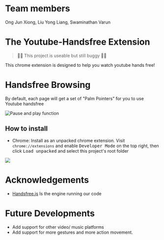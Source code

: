 # Team members
Ong Jun Xiong,
Liu Yong Liang,
Swaminathan Varun 

# The Youtube-Handsfree Extension

> 🚧🐞 This project is useable but still buggy 🐞🚧

This chrome extension is designed to help you watch youtube hands free!

# Handsfree Browsing

By default, each page will get a set of "Palm Pointers" for you to use Youtube
handsfree

![Pause and play function](https://media.giphy.com/media/qOfg0mNDbfoXCV2uWr/giphy.gif)

## How to install

- Chrome: Install as an unpacked chrome extension. Visit `chrome://extensions`
  and enable <kbd>Developer Mode</kbd> on the top right, then click <kbd>Load
  unpacked</kbd> and select this project's root folder

![](https://i.imgur.com/jXmhYnb.png)

# Acknowledgements

- [Handsfree.js](https://handsfree.js.org) Is the engine running our code

# Future Developments

- Add support for other video/ music platforms
- Add support for more gestures and more action movement.
